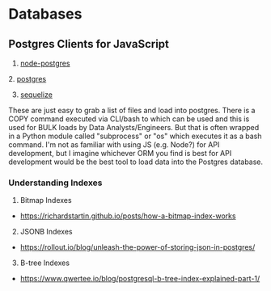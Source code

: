 # Databases


## Postgres Clients for JavaScript
1. [node-postgres](https://node-postgres.com/)

2. [postgres](https://github.com/porsager/postgres)

3. [sequelize](https://github.com/sequelize/sequelize)

These are just easy to grab a list of files and load into postgres. There is a COPY command executed via CLI/bash to which can be used and this is used for BULK loads by Data Analysts/Engineers. But that is often wrapped in a Python module called "subprocess" or "os" which executes it as a bash command. I'm not as familiar with using JS (e.g. Node?) for API development, but I imagine whichever ORM you find is best for API development would be the best tool to load data into the Postgres database.


### Understanding Indexes
1. Bitmap Indexes
  - https://richardstartin.github.io/posts/how-a-bitmap-index-works
2. JSONB Indexes
  - https://rollout.io/blog/unleash-the-power-of-storing-json-in-postgres/
3. B-tree Indexes
  - https://www.qwertee.io/blog/postgresql-b-tree-index-explained-part-1/

